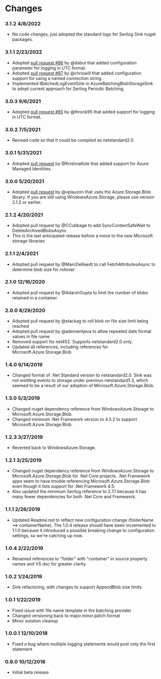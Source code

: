 # Changes

### 3.1.2 4/8/2022
- No code changes, just adopted the standard logo for Serilog Sink nuget packages.

### 3.1.1 2/23/2022

- Adopted [pull request #86](https://github.com/chriswill/serilog-sinks-azureblobstorage/pull/86) by @dsbut that added configuration parameter for logging in UTC format.
- Adopted [pull request #87](https://github.com/chriswill/serilog-sinks-azureblobstorage/pull/87) by @chriswill that added configuration support for using a named connection string.
- Implemented IBatchedLogEventSink in AzureBatchingBlobStorageSink to adopt current approach for Serilog Periodic Batching.

### 3.0.3 9/6/2021

- Adopted [pull request #85](https://github.com/chriswill/serilog-sinks-azureblobstorage/pull/85) by @throck95 that added support for logging in UTC format.

### 3.0.2 7/5/2021

- Revised code so that it could be compiled as netstandard2.0.

### 3.0.1 5/31/2021

- Adopted [pull request](https://github.com/chriswill/serilog-sinks-azureblobstorage/pull/79) by @KrishnaKole that added support for Azure Managed Identities.

### 3.0.0 5/20/2021

- Adopted [pull request](https://github.com/chriswill/serilog-sinks-azureblobstorage/pull/78) by @vplauzon that uses the Azure.Storage.Blob library. If you are still using WindowsAzure.Storage, please use version 2.1.2 or earlier.

### 2.1.2 4/20/2021

- Adopted pull request by @CCubbage to add SyncContextSafeWait to DeleteArchivedBlobsAsync
- This is the last anticipated release before a move to the new Microsoft storage libraries

### 2.1.1 2/4/2021

- Adopted pull request by @MarcDeRaedt to call FetchAttributesAsync to determine blob size for rollover

### 2.1.0 12/16/2020

- Adopted pull request by @AdarshGupta to limit the number of blobs retained in a container

### 2.0.0 8/29/2020

- Adopted pull request by @stackag to roll blob on file size limit being reached
- Adopted pull request by @adementjeva to allow repeated date format values in file name
- Removed support for net452. Supports netstandard2.0 only.
- Updated all references, including references for Microsoft.Azure.Storage.Blob

### 1.4.0 6/14/2019

- Changed format of .Net Standard version to netstandard2.0. Sink was not emitting events to storage
  under previous netstandard1.3, which seemed to be a result of our adoption of Microsoft.Azure.Storage.Blob.

### 1.3.0 5/3/2019

- Changed nuget dependency reference from WindowsAzure.Storage to Microsoft.Azure.Storage.Blob.
- Changed minimum .Net Framework version to 4.5.2 to support Microsoft.Azure.Storage.Blob.

### 1.2.3 3/27/2019

- Reverted back to WindowsAzure.Storage.

### 1.2.1 3/25/2019

- Changed nuget dependency reference from WindowsAzure.Storage to Microsoft.Azure.Storage.Blob for .Net Core projects. .Net Framework apps seem to have trouble referencing Microsoft.Azure.Storage.Blob even though it lists support for .Net Framework 4.5.
- Also updated the minimum Serilog reference to 2.7.1 because it has many fewer dependencies for both .Net Core and Framework.

### 1.1.1 2/26/2019

- Updated Readme.md to reflect new configuration change (folderName ==> containerName). The 1.0.4 release should have been incremented to 1.1.0 because it introduced a possible breaking change to configuration settings, so we're catching up now.

### 1.0.4 2/22/2019

- Renamed references to "folder" with "container" in source property names and VS doc for greater clarity

### 1.0.2 1/24/2019

- Sink refactoring, with changes to support AppendBlob size limits

### 1.0.1 1/22/2019

- Fixed issue with file name template in the batching provider
- Changed versioning back to major.minor.patch format
- Minor solution cleanup

### 1.0.0.1 12/10/2018

- Fixed a bug where multiple logging statements would post only the first statement

### 0.8.0 10/12/2018

- Initial beta release
